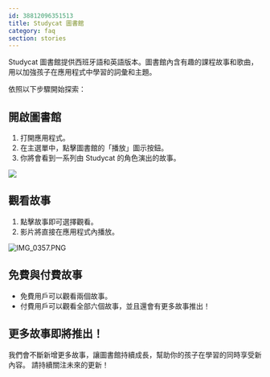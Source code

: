 ```yaml
---
id: 38812096351513
title: Studycat 圖書館
category: faq
section: stories
---
```


Studycat 圖書館提供西班牙語和英語版本。圖書館內含有趣的課程故事和歌曲，用以加強孩子在應用程式中學習的詞彙和主題。

依照以下步驟開始探索：

## 開啟圖書館

1. 打開應用程式。
2. 在主選單中，點擊圖書館的「播放」圖示按鈕。
3. 你將會看到一系列由 Studycat 的角色演出的故事。

![](https://help.studycat.com/hc/article_attachments/38812096342041)

## 觀看故事

1. 點擊故事即可選擇觀看。
2. 影片將直接在應用程式內播放。

![IMG_0357.PNG](https://help.studycat.com/hc/article_attachments/38812096344217)

## 免費與付費故事

- 免費用戶可以觀看兩個故事。
- 付費用戶可以觀看全部六個故事，並且還會有更多故事推出！

## 更多故事即將推出！

我們會不斷新增更多故事，讓圖書館持續成長，幫助你的孩子在學習的同時享受新內容。
請持續關注未來的更新！

